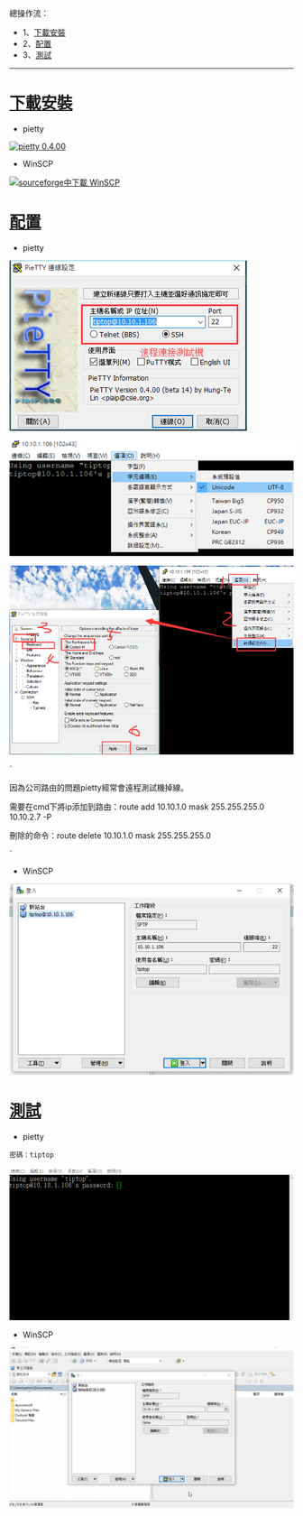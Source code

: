 總操作流：
- 1、[下載安裝](#gbl-01)
- 2、[配置](#gbl-02)
- 3、[測試](#gbl-03)

***

#  <a name="gbl-01" href="#" >下載安裝</a>

-  pietty

[![](https://img.shields.io/badge/pietty-0.4.00-green.svg "pietty 0.4.00")](https://pan.baidu.com/s/1Zh2SmCSamdwBqemShYmIWg)

- WinSCP

[![](https://img.shields.io/badge/sourceforge中下載-WinSCP-red.svg "sourceforge中下載 WinSCP")](https://sourceforge.net/projects/winscp/)


# <a name="gbl-02" href="#" >配置</a>

-  pietty

![](image/1-1.png)

![](image/1-1-1.png)

![](image/1-1-2.png)


`

因為公司路由的問題pietty經常會遠程測試機掉線。

需要在cmd下將ip添加到路由：route add 10.10.1.0 mask 255.255.255.0 10.10.2.7 -P

刪除的命令：route delete 10.10.1.0 mask 255.255.255.0

`

-  WinSCP

![](image/1-2.png)

# <a name="gbl-03" href="#" >測試</a>

-  pietty

```
密碼：tiptop
```

![](image/1-3.gif)


- WinSCP

![](image/1-4.gif)